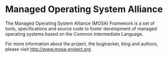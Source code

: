 Managed Operating System Alliance
=================================
The Managed Operating System Alliance (MOSA) Framework is a set of tools, specifications and source code to foster development of managed operating systems based on the Common Intermediate Language.

For more information about the project, the bugtracker, blog and authors, please visit http://www.mosa-project.org
